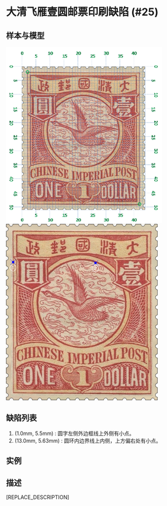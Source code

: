 # 大清飞雁壹圆邮票印刷缺陷 (#25)

## 样本与模型
<img src="sampling.png" height=480/> <img src="model.png" height=480/>

## 缺陷列表
1. (1.0mm, 5.5mm) :  圆字左侧外边框线上外侧有小点。
1. (13.0mm, 5.63mm) :  圆环内边界线上内侧，上方偏右处有小点。


## 实例



## 描述
[REPLACE_DESCRIPTION]

